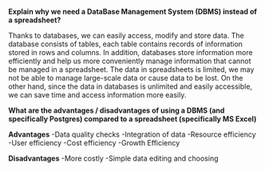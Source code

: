 **Explain why we need a DataBase Management System (DBMS) instead of a spreadsheet?**

  Thanks to databases, we can easily access, modify and store data. The database consists of tables, each table contains records of information stored in rows and columns.
 In addition, databases store information more efficiently and help us more conveniently manage information that cannot be managed in a spreadsheet.
 The data in spreadsheets is limited, we may not be able to manage large-scale data or cause data to be lost.
 On the other hand, since the data in databases is unlimited and easily accessible, we can save time and access information more easily.


**What are the advantages / disadvantages of using a DBMS (and specifically Postgres) compared to a spreadsheet (specifically MS Excel)**

**Advantages**
-Data quality checks
-Integration of data
-Resource efficiency
-User efficiency
-Cost efficiency
-Growth Efficiency

**Disadvantages**
-More costly
-Simple data editing and choosing
